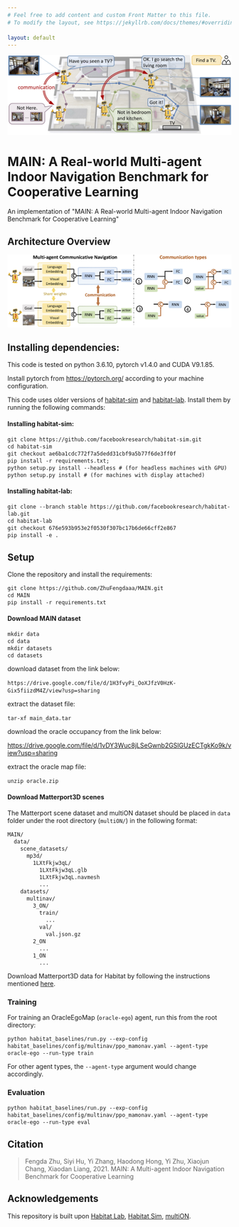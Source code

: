 ```yaml
---
# Feel free to add content and custom Front Matter to this file.
# To modify the layout, see https://jekyllrb.com/docs/themes/#overriding-theme-defaults

layout: default
---
```


![overview](/assets/images/overview.jpg)

# MAIN: A Real-world Multi-agent Indoor Navigation Benchmark for Cooperative Learning

An implementation of "MAIN: A Real-world Multi-agent Indoor Navigation Benchmark for Cooperative Learning"

<!-- ![](docs/main_visualization.gif) -->

## Architecture Overview

![framework_v2](/assets/images/framework_v2.jpg)


## Installing dependencies:

This code is tested on python 3.6.10, pytorch v1.4.0 and CUDA V9.1.85.

Install pytorch from https://pytorch.org/ according to your machine configuration.

This code uses older versions of [habitat-sim](https://github.com/facebookresearch/habitat-sim) and [habitat-lab](https://github.com/facebookresearch/habitat-lab). Install them by running the following commands:

#### Installing habitat-sim:

```
git clone https://github.com/facebookresearch/habitat-sim.git
cd habitat-sim 
git checkout ae6ba1cdc772f7a5dedd31cbf9a5b77f6de3ff0f
pip install -r requirements.txt; 
python setup.py install --headless # (for headless machines with GPU)
python setup.py install # (for machines with display attached)
```

#### Installing habitat-lab:
```
git clone --branch stable https://github.com/facebookresearch/habitat-lab.git
cd habitat-lab
git checkout 676e593b953e2f0530f307bc17b6de66cff2e867
pip install -e .
```

<!-- We know that roadblocks can come up while installing Habitat, we are here to help! For installation issues in habitat, feel free to raise an issue in this repository, or in the corresponding habitat repository. -->

## Setup
Clone the repository and install the requirements:

```
git clone https://github.com/ZhuFengdaaa/MAIN.git
cd MAIN
pip install -r requirements.txt
```

#### Download MAIN dataset

```
mkdir data
cd data
mkdir datasets
cd datasets
```

download dataset from the link below: 

`https://drive.google.com/file/d/1H3fvyPi_OoXJfzV0HzK-Gix5fiizdM4Z/view?usp=sharing`

extract the dataset file: 

`tar-xf main_data.tar`

download the oracle occupancy from the link below: 

https://drive.google.com/file/d/1vDY3Wuc8jLSeGwnb2GSlGUzECTgkKo9k/view?usp=sharing

extract the oracle map file: 

`unzip oracle.zip`

#### Download Matterport3D scenes

The Matterport scene dataset and multiON dataset should be placed in `data` folder under the root directory (`multiON/`) in the following format:

```
MAIN/
  data/
    scene_datasets/
      mp3d/
        1LXtFkjw3qL/
          1LXtFkjw3qL.glb
          1LXtFkjw3qL.navmesh
          ...
    datasets/
      multinav/
        3_ON/
          train/
            ...
          val/
            val.json.gz
        2_ON
          ...
        1_ON
          ...
```				

Download Matterport3D data for Habitat by following the instructions mentioned [here](https://github.com/facebookresearch/habitat-api#data).

### Training

For training an OracleEgoMap (`oracle-ego`) agent, run this from the root directory: 

```
python habitat_baselines/run.py --exp-config habitat_baselines/config/multinav/ppo_mamonav.yaml --agent-type oracle-ego --run-type train
```
For other agent types, the `--agent-type` argument would change accordingly. 

### Evaluation

```
python habitat_baselines/run.py --exp-config habitat_baselines/config/multinav/ppo_mamonav.yaml --agent-type oracle-ego --run-type eval
```


## Citation
> Fengda Zhu, Siyi Hu, Yi Zhang, Haodong Hong, Yi Zhu, Xiaojun Chang, Xiaodan Liang, 2021. MAIN: A Multi-agent Indoor Navigation Benchmark for Cooperative Learning 

## Acknowledgements
This repository is built upon [Habitat Lab](https://github.com/facebookresearch/habitat-lab), [Habitat Sim](https://github.com/facebookresearch/habitat-lab), [multiON](https://github.com/saimwani/multiON).
